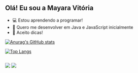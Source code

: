 ## Olá! Eu sou a Mayara Vitória

- 💻 Estou aprendendo a programar!
- 🌱 Quero me desenvolver em Java e JavaScript inicialmente
- 🍓 Aceito dicas! 

[![Anurag's GitHub stats](https://github-readme-stats.vercel.app/api?username=May-mqy&show_icons=true&theme=onedark&include&hide=stars)](https://github.com/May-mqy/)

[![Top Langs](https://github-readme-stats.vercel.app/api/top-langs/?username=May-mqy&layout=compact&theme=onedark&count_private=true)](https://github.com/May-mqy)


##
<div> 
  <a href="https://www.instagram.com/may_mqy21/" target="_blank"><img src="https://img.shields.io/badge/-Instagram-%23E4405F?style=for-the-badge&logo=instagram&logoColor=white" target="_blank"></a>
  <a href="www.linkedin.com/in/mayaradsilva" target="_blank"><img src="https://img.shields.io/badge/-LinkedIn-%230077B5?style=for-the-badge&logo=linkedin&logoColor=white" target="_blank"></a> 


  
</div>



